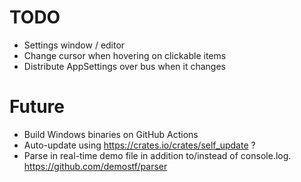 # TODO

- Settings window / editor
- Change cursor when hovering on clickable items
- Distribute AppSettings over bus when it changes

# Future

- Build Windows binaries on GitHub Actions
- Auto-update using https://crates.io/crates/self_update ?
- Parse in real-time demo file in addition to/instead of console.log. https://github.com/demostf/parser
